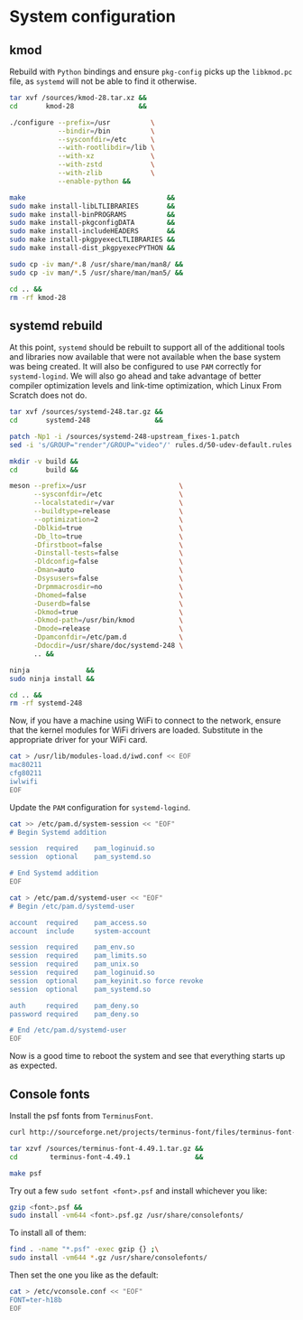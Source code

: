 # System configuration

## kmod

Rebuild with `Python` bindings and ensure `pkg-config` picks up the `libkmod.pc` file, as `systemd` will not be able to find it otherwise.

```sh
tar xvf /sources/kmod-28.tar.xz &&
cd       kmod-28                &&

./configure --prefix=/usr          \
            --bindir=/bin          \
            --sysconfdir=/etc      \
            --with-rootlibdir=/lib \
            --with-xz              \
            --with-zstd            \
            --with-zlib            \
            --enable-python &&

make                                   &&
sudo make install-libLTLIBRARIES       &&
sudo make install-binPROGRAMS          &&
sudo make install-pkgconfigDATA        &&
sudo make install-includeHEADERS       &&
sudo make install-pkgpyexecLTLIBRARIES &&
sudo make install-dist_pkgpyexecPYTHON &&

sudo cp -iv man/*.8 /usr/share/man/man8/ &&
sudo cp -iv man/*.5 /usr/share/man/man5/ &&

cd .. &&
rm -rf kmod-28
```

## systemd rebuild

At this point, `systemd` should be rebuilt to support all of the additional tools and libraries now available that were not available when the base system was being created. It will also be configured to use `PAM` correctly for `systemd-logind`. We will also go ahead and take advantage of better compiler optimization levels and link-time optimization, which Linux From Scratch does not do.

```sh
tar xvf /sources/systemd-248.tar.gz &&
cd       systemd-248                &&

patch -Np1 -i /sources/systemd-248-upstream_fixes-1.patch                 &&
sed -i 's/GROUP="render"/GROUP="video"/' rules.d/50-udev-default.rules.in &&

mkdir -v build &&
cd       build &&

meson --prefix=/usr                       \
      --sysconfdir=/etc                   \
      --localstatedir=/var                \
      --buildtype=release                 \
      --optimization=2                    \
      -Dblkid=true                        \
      -Db_lto=true                        \
      -Dfirstboot=false                   \
      -Dinstall-tests=false               \
      -Dldconfig=false                    \
      -Dman=auto                          \
      -Dsysusers=false                    \
      -Drpmmacrosdir=no                   \
      -Dhomed=false                       \
      -Duserdb=false                      \
      -Dkmod=true                         \
      -Dkmod-path=/usr/bin/kmod           \
      -Dmode=release                      \
      -Dpamconfdir=/etc/pam.d             \
      -Ddocdir=/usr/share/doc/systemd-248 \
      .. &&

ninja              &&
sudo ninja install &&

cd .. &&
rm -rf systemd-248
```

Now, if you have a machine using WiFi to connect to the network, ensure that the kernel modules for WiFi drivers are loaded. Substitute in the appropriate driver for your WiFi card.

```sh
cat > /usr/lib/modules-load.d/iwd.conf << EOF
mac80211
cfg80211
iwlwifi
EOF
```

Update the `PAM` configuration for `systemd-logind`.

```sh
cat >> /etc/pam.d/system-session << "EOF"
# Begin Systemd addition

session  required    pam_loginuid.so
session  optional    pam_systemd.so

# End Systemd addition
EOF

cat > /etc/pam.d/systemd-user << "EOF"
# Begin /etc/pam.d/systemd-user

account  required    pam_access.so
account  include     system-account

session  required    pam_env.so
session  required    pam_limits.so
session  required    pam_unix.so
session  required    pam_loginuid.so
session  optional    pam_keyinit.so force revoke
session  optional    pam_systemd.so

auth     required    pam_deny.so
password required    pam_deny.so

# End /etc/pam.d/systemd-user
EOF
```

Now is a good time to reboot the system and see that everything starts up as expected.

## Console fonts

Install the psf fonts from `TerminusFont`.

```sh
curl http://sourceforge.net/projects/terminus-font/files/terminus-font-4.49/terminus-font-4.49.1.tar.gz/download -o /sources/terminus-font-4.49.1.tar.gz &&

tar xzvf /sources/terminus-font-4.49.1.tar.gz &&
cd        terminus-font-4.49.1                &&

make psf
```

Try out a few `sudo setfont <font>.psf` and install whichever you like:

```sh
gzip <font>.psf &&
sudo install -vm644 <font>.psf.gz /usr/share/consolefonts/
```

To install all of them:

```sh
find . -name "*.psf" -exec gzip {} ;\
sudo install -vm644 *.gz /usr/share/consolefonts/
```

Then set the one you like as the default:

```sh
cat > /etc/vconsole.conf << "EOF"
FONT=ter-h18b
EOF
```
